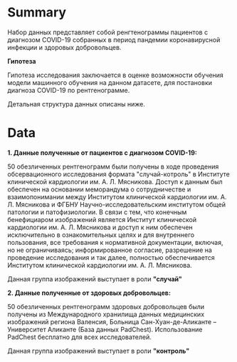 # Summary
Набор данных представляет собой ренгтенограммы пациентов с диагнозом COVID-19 собранных в период пандемии коронавирусной инфекции и здоровых добровольцев.

**Гипотеза**

Гипотеза исследования заключается в оценке возможности обучения модели машинного обучения на данном датасете, для постановки диагноза COVID-19 по рентгенограмме.

Детальная структура данных описаны ниже.
# Data
**1. Данные полученные от пациентов с диагнозом COVID-19:**
   
   50 обезличенных рентгенограмм были получены в ходе проведения обсервационного исследования формата "случай-котроль" в Институте клинической кардиологии им. А. Л. Мясникова. Доступ к данным был обеспечен на основании меморандума о сотрудничестве и взаимопонимании между Институтом клинической кардиологии им. А. Л. Мясникова и ФГБНУ Научно-исследовательским институтом общей патологии и патофизиологии. В связи с тем, что конечным бенефициаром изображений является Институт клинической кардиологии им. А. Л. Мясникова и доступ к ним обеспечен исключительно в ознакомительных целях и для внутреннего пользования, все требования к нормативной документации, включая, но не ограничиваясь; информированное согласие, разрешение на проведение исследования и так далее, полностью обеспечивается Институтом клинической кардиологии им. А. Л. Мясникова.

   Данная группа изображений выступает в роли **"случай"**
   
**2. Данные  полученные от здоровых добровольцев:**
   
   50 обезличенных рентгенограмм здоровых добровольцев были получены из Международного хранилища данных медицинских изображений региона Валенсия, Больница Сан-Хуан-де-Аликанте – Университет Аликанте (База данных PadChest). Использование PadChest бесплатно для всех исследователей.

   Данная группа изображений выступает в роли **"контроль"**
